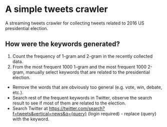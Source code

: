 # A simple tweets crawler
A streaming tweets crawler for collecting tweets related to 2016 US presidential election.

## How were the keywords generated?
1. Count the frequency of 1-gram and 2-gram in the recently collected data.
2. From the most frequent 1000 1-gram and the most frequent 1000 2-gram, manually select keywords that are related to the presidential election.
  * Remove the words that are obviously too general (e.g. vote, win, debate, etc.).
  * Search rest of the frequent keywords in Twitter, observe the search result to see if most of them are related to the election.
  * Search Twitter at https://twitter.com/search?f=tweets&vertical=news&q={query} (login required) - replace {query} with the keyword.
